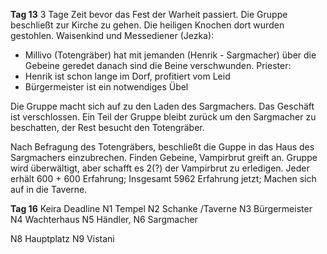 **Tag 13**
3 Tage Zeit bevor das Fest der Warheit passiert. Die Gruppe beschließt zur Kirche zu gehen. Die heiligen Knochen dort wurden gestohlen.
Waisenkind und Messediener (Jezka):
- Millivo (Totengräber) hat mit jemanden (Henrik - Sargmacher) über die Gebeine geredet danach sind die Beine verschwunden.
Priester:
- Henrik ist schon lange im Dorf, profitiert vom Leid
- Bürgermeister ist ein notwendiges Übel

Die Gruppe macht sich auf zu den Laden des Sargmachers. Das Geschäft ist verschlossen. Ein Teil der Gruppe bleibt zurück um den Sargmacher zu beschatten, der Rest besucht den Totengräber. 

Nach Befragung des Totengräbers, beschließt die Guppe in das Haus des Sargmachers einzubrechen. Finden Gebeine, Vampirbrut greift an. Gruppe wird überwältigt, aber schafft es 2(?) der Vampirbrut zu erledigen. Jeder erhält 600 + 600 Erfahrung; 
Insgesamt 5962 Erfahrung jetzt; Machen sich auf in die Taverne.


**Tag 16**
Keira Deadline
N1 Tempel
N2 Schanke /Taverne
N3 Bürgermeister
N4 Wachterhaus
N5 Händler, 
N6 Sargmacher

N8 Hauptplatz
N9 Vistani